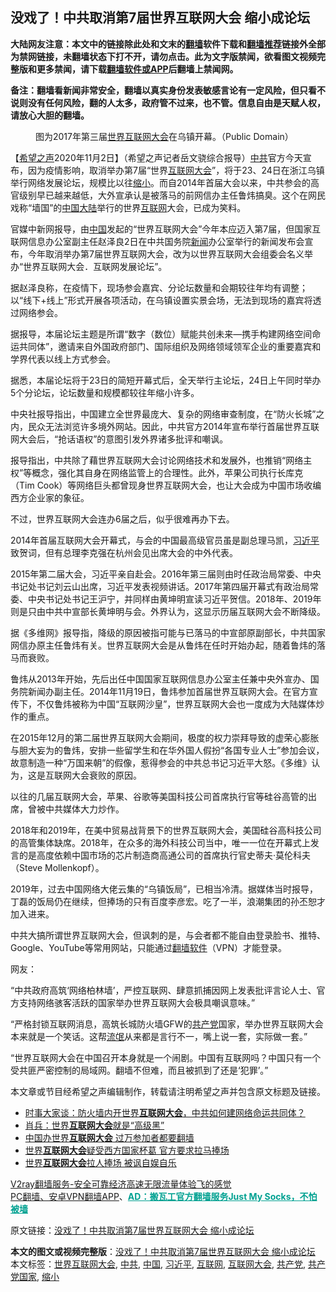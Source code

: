  <h2>没戏了！中共取消第7届世界互联网大会 缩小成论坛</h2> <p class="notice"><b>大陆网友注意：本文中的链接除此处和文末的<a href="https://github.com/bannedbook/fanqiang" >翻墙</a>软件下载和<a href="https://github.com/killgcd/justmysocks/blob/master/README.md">翻墙推荐</a>链接外全部为禁网链接，未翻墙状态下打不开，请勿点击。此为文字版禁闻，欲看图文视频完整版和更多禁闻，请下载<a href="https://github.com/bannedbook/fanqiang">翻墙软件或APP</a>后翻墙上禁闻网。</p><p>备注：翻墙看新闻非常安全，翻墙以真实身份发表敏感言论有一定风险，但只看不说则没有任何风险，翻的人太多，政府管不过来，也不管。信息自由是天赋人权，请放心大胆的翻墙。</b></p>  <div class="entry"> <figure><figcaption>图为2017年第三届<a href="https://www.bannedbook.org/bnews/tag/%E4%B8%96%E7%95%8C%E4%BA%92%E8%81%94%E7%BD%91%E5%A4%A7%E4%BC%9A/" class="st_tag internal_tag" rel="tag" title="标签 世界互联网大会 下的日志">世界互联网大会</a>在乌镇开幕。（Public Domain）</figcaption></figure> <p>【<span class='wp_keywordlink_affiliate'><a href="https://www.soundofhope.org" title="希望之声" target="_blank">希望之声</a></span>2020年11月2日】（希望之声记者岳文骁综合报导）<a href="https://www.bannedbook.org/bnews/tag/%e4%b8%ad%e5%85%b1/" class="st_tag internal_tag" rel="tag" title="标签 中共 下的日志">中共</a>官方今天宣布，因为疫情影响，取消举办第7届“世界<a href="https://www.bannedbook.org/bnews/tag/%e4%ba%92%e8%81%94%e7%bd%91%e5%a4%a7%e4%bc%9a/" class="st_tag internal_tag" rel="tag" title="标签 互联网大会 下的日志">互联网大会</a>”，将于23、24日在浙江乌镇举行网络发展论坛，规模比以往<a href="https://www.bannedbook.org/bnews/tag/%E7%BC%A9%E5%B0%8F/" class="st_tag internal_tag" rel="tag" title="标签 缩小 下的日志">缩小</a>。而自2014年首届大会以来，中共参会的高官级别早已越来越低，大外宣承认是被落马的前网信办主任鲁炜搞臭。这个在网民戏称“墙国”的<span class='wp_keywordlink_affiliate'><a href="https://www.bannedbook.org/" title="中国" target="_blank">中国</a></span><span class='wp_keywordlink_affiliate'><a href="https://www.bannedbook.org/" title="大陆" target="_blank">大陆</a></span>举行的世界<a href="https://www.bannedbook.org/bnews/tag/%e4%ba%92%e8%81%94%e7%bd%91/" class="st_tag internal_tag" rel="tag" title="标签 互联网 下的日志">互联网</a>大会，已成为笑料。</p> <p>官媒中新网报导，由<a href="https://www.bannedbook.org/bnews/tag/%E4%B8%AD%E5%9B%BD/" class="st_tag internal_tag" rel="tag" title="标签 中国 下的日志">中国</a>发起的“世界互联网大会”今年本应迈入第7届，但国家互联网信息办公室副主任赵泽良2日在中共国务院<span class='wp_keywordlink_affiliate'><a href="https://www.bannedbook.org/" title="新闻">新闻</a></span>办公室举行的新闻发布会宣布，今年取消举办第7届世界互联网大会，改为以世界互联网大会组委会名义举办“世界互联网大会．互联网发展论坛”。</p> <p>据赵泽良称，在疫情下，现场参会嘉宾、分论坛数量和会期较往年均有调整；以“线下+线上”形式开展各项活动，在乌镇设置实景会场，无法到现场的嘉宾将透过网络参会。</p> <p>据报导，本届论坛主题是所谓“数字（数位）赋能共创未来—携手构建网络空间命运共同体”，邀请来自外国政府部门、国际组织及网络领域领军企业的重要嘉宾和学界代表以线上方式参会。</p> <p>据悉，本届论坛将于23日的简短开幕式后，全天举行主论坛，24日上午同时举办5个分论坛，论坛数量和规模都较往年缩小许多。</p>  <p>中央社报导指出，中国建立全世界最庞大、复杂的网络审查制度，在“防火长城”之内，民众无法浏览许多境外网站。因此，中共官方2014年宣布举行首届世界互联网大会后，“抢话语权”的意图引发外界诸多批评和嘲讽。</p> <p>报导指出，中共除了藉世界互联网大会讨论网络技术和发展外，也推销“网络主权”等概念，强化其自身在网络监管上的合理性。此外，苹果公司执行长库克（Tim Cook）等网络巨头都曾现身世界互联网大会，也让大会成为中国市场收编西方企业家的象征。</p> <p>不过，世界互联网大会连办6届之后，似乎很难再办下去。</p> <p>2014年首届互联网大会开幕式，与会的中国最高级官员虽是副总理马凯，<a href="https://www.bannedbook.org/bnews/tag/%e4%b9%a0%e8%bf%91%e5%b9%b3/" class="st_tag internal_tag" rel="tag" title="标签 习近平 下的日志">习近平</a>致贺词，但有总理李克强在杭州会见出席大会的中外代表。</p> <p>2015年第二届大会，习近平亲自赴会。2016年第三届则由时任政治局常委、中央书记处书记刘云山出席，习近平发表视频讲话。2017年第四届开幕式有政治局常委、中央书记处书记王沪宁，并同样由黄坤明宣读习近平贺信。2018年、2019年则是只由中共中宣部长黄坤明与会。外界认为，这显示历届互联网大会不断降级。</p>  <p>据《多维网》报导指，降级的原因被指可能与已落马的中宣部原副部长，中共国家网信办原主任鲁炜有关。世界互联网大会是从鲁炜在任时开始办起，随着鲁炜的落马而衰败。</p> <p>鲁炜从2013年开始，先后出任中国国家互联网信息办公室主任兼中央外宣办、国务院新闻办副主任。2014年11月19日，鲁炜参加首届世界互联网大会。在官方宣传下，不仅鲁炜被称为中国“互联网沙皇”，世界互联网大会也一度成为大陆媒体炒作的重点。</p> <p>在2015年12月的第二届世界互联网大会期间，极度的权力崇拜导致的虚荣心膨胀与胆大妄为的鲁炜，安排一些留学生和在华外国人假扮“各国专业人士”参加会议，故意制造一种“万国来朝”的假像，惹得参会的中共总书记习近平大怒。《多维》认为，这是互联网大会衰败的原因。</p> <p>以往的几届互联网大会，苹果、谷歌等美国科技公司首席执行官等硅谷高管的出席，曾被中共媒体大力炒作。</p> <p>2018年和2019年，在美中贸易战背景下的世界互联网大会，美国硅谷高科技公司的高管集体缺席。2018年，在众多的海外科技公司当中，唯一一位在开幕式上发言的是高度依赖中国市场的芯片制造商高通公司的首席执行官史蒂夫‧莫伦科夫（Steve Mollenkopf）。</p>  <p>2019年，过去中国网络大佬云集的“乌镇饭局”，已相当冷清。据媒体当时报导，丁磊的饭局仍在继续，但捧场的只有百度李彦宏。吃了一半，浪潮集团的孙丕恕才加入进来。</p> <p>中共大搞所谓世界互联网大会，但讽刺的是，与会者都不能自由登录脸书、推特、Google、YouTube等常用网站，只能通过<span class='wp_keywordlink'><a href="https://www.bannedbook.org/forum23/" title="翻墙软件下载 如何翻墙 翻墙网站" target="_blank">翻墙软件</a></span>（VPN）才能登录。</p> <p>网友：</p> <p>“中共政府高筑‘网络柏林墙’，严控互联网、肆意抓捕因网上发表批评言论人士、官方支持网络骇客活跃的国家举办世界互联网大会极具嘲讽意味。”</p> <p>“严格封锁互联网消息，高筑长城防火墙GFW的<a href="https://www.bannedbook.org/bnews/tag/%e5%85%b1%e4%ba%a7%e5%85%9a/" class="st_tag internal_tag" rel="tag" title="标签 共产党 下的日志">共产党</a>国家，举办世界互联网大会本来就是一个笑话。这帮<span class='wp_keywordlink'><a href="https://www.bannedbook.org/forum11/topic282.html" title="禁片：评中国共产党的流氓本性" target="_blank">流氓</a></span>从来都是言行不一，嘴上说一套，实际做一套。”</p>  <p>“世界互联网大会在中国召开本身就是一个闹剧。中国有互联网吗？中国只有一个受共匪严密控制的局域网。翻墙不但难，而且被抓到了还是‘犯罪’。”</p> <p>本文章或节目经希望之声编辑制作，转载请注明希望之声并包含原文标题及链接。</p> <ul class='op-related-articles' title='相关阅读'> <li><a href='https://www.bannedbook.org/bnews/headline/20191023/1211723.html' target='_blank'>时事大家谈：防火墙内开世界<b>互联网大会</b>，中共如何建网络命运共同体？</a></li> <li><a href='https://www.bannedbook.org/bnews/renquan/xgmyd/20191023/1211689.html' target='_blank'>肖兵：世界<b>互联网大会</b>就是“高级黑”</a></li> <li><a href='https://www.bannedbook.org/bnews/headline/20191023/1211612.html' target='_blank'>中国办世界<b>互联网大会</b>   过万参加者都要翻墙</a></li> <li><a href='https://www.bannedbook.org/bnews/baitai/20191022/1211057.html' target='_blank'>世界<b>互联网大会</b>疑受西方国家杯葛 官方要求拉马捧场</a></li> <li><a href='https://www.bannedbook.org/bnews/topimagenews/20191022/1211053.html' target='_blank'>世界<b>互联网大会</b>拉人捧场 被讽自娱自乐</a></li> </ul> <p class="texttj"> <a href="https://www.bannedbook.org/forum23/topic22702.html" target="_blank">V2ray翻墙服务-安全可靠经济高速无限流量体验飞的感觉</a><br/> <a href="https://github.com/bannedbook/fanqiang/wiki/%E7%A6%81%E9%97%BB%E7%BD%91%E5%AE%89%E5%8D%93%E7%BF%BB%E5%A2%99%E6%96%B0%E9%97%BBAPP" target="_blank">PC翻墙、安卓VPN翻墙APP</a>、<span onclick="window.open('https://github.com/killgcd/justmysocks/blob/master/README.md')" style="font-weight:bold;color:#00A191;cursor:pointer;text-decoration:underline;outline:none">AD：搬瓦工官方翻墙服务Just My Socks，不怕被墙</span></p><p>原文链接：<a class="src_link"  href="https://www.soundofhope.org/post/438535" target="_blank">没戏了！中共取消第7届世界互联网大会 缩小成论坛</a></p><a name='sharetosocial'></a>       <div><b>本文的图文或视频完整版</b>：<a href='https://www.bannedbook.org/bnews/comments/20201102/1424492.html'>没戏了！中共取消第7届世界互联网大会 缩小成论坛</a></div>  </div><!--END ENTRY--> <div class="postfooter"> <div>本文标签：<a href="https://www.bannedbook.org/bnews/tag/%E4%B8%96%E7%95%8C%E4%BA%92%E8%81%94%E7%BD%91%E5%A4%A7%E4%BC%9A/" rel="tag">世界互联网大会</a>, <a href="https://www.bannedbook.org/bnews/tag/%e4%b8%ad%e5%85%b1/" rel="tag">中共</a>, <a href="https://www.bannedbook.org/bnews/tag/%E4%B8%AD%E5%9B%BD/" rel="tag">中国</a>, <a href="https://www.bannedbook.org/bnews/tag/%e4%b9%a0%e8%bf%91%e5%b9%b3/" rel="tag">习近平</a>, <a href="https://www.bannedbook.org/bnews/tag/%e4%ba%92%e8%81%94%e7%bd%91/" rel="tag">互联网</a>, <a href="https://www.bannedbook.org/bnews/tag/%e4%ba%92%e8%81%94%e7%bd%91%e5%a4%a7%e4%bc%9a/" rel="tag">互联网大会</a>, <a href="https://www.bannedbook.org/bnews/tag/%e5%85%b1%e4%ba%a7%e5%85%9a/" rel="tag">共产党</a>, <a href="https://www.bannedbook.org/bnews/tag/%e5%85%b1%e4%ba%a7%e5%85%9a%e5%9b%bd%e5%ae%b6/" rel="tag">共产党国家</a>, <a href="https://www.bannedbook.org/bnews/tag/%E7%BC%A9%E5%B0%8F/" rel="tag">缩小</a></div>  </div><!--END POSTFOOTER--> 